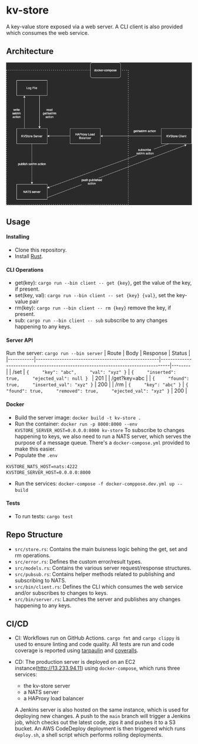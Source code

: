 # kv-store

A key-value store exposed via a web server. A CLI client is also provided which consumes the web service.

## Architecture
<img src="https://raw.githubusercontent.com/aryan9600/kv-store/main/kv-store-arch.png" alt="KV Store Architecture"/>

## Usage

#### Installing
* Clone this repository.
* Install [Rust](https://www.rust-lang.org/).

#### CLI Operations
* get(key): `cargo run --bin client -- get {key}`, get the value of the key, if present.
* set(key, val): `cargo run --bin client -- set {key} {val}`, set the key-value pair
* rm(key): `cargo run --bin client -- rm {key}` remove the key, if present.
* sub: `cargo run --bin client -- sub` subscribe to any changes happening to any keys.

#### Server API
Run the server: `cargo run --bin server`
| Route     | Body                                               | Response                                                                         | Status |
|-----------|----------------------------------------------------|----------------------------------------------------------------------------------|--------|
| /set      | ```{     "key": "abc",     "val": "xyz" }``` | ```{     "inserted": true,     "ejected_val": null } ```                    | 201    |
| /get?key=abc |                                                    | ```{     "found": true,     "inserted_val": "xyz" }```                     | 200    |
| /rm       | ```{     "key": "abc" }```                   | ```{     "found": true,     "removed": true,     "ejected_val": "xyz" }``` | 200    |

#### Docker
* Build the server image: `docker build -t kv-store .`
* Run the container: `docker run -p 8000:8000 --env KVSTORE_SERVER_HOST=0.0.0.0:8000 kv-store`
To subscribe to changes happening to keys, we also need to run a NATS server, which serves the purpose of a message queue. There's a `docker-compose.yml` provided to make this easier.
* Populate the `.env`
```
KVSTORE_NATS_HOST=nats:4222
KVSTORE_SERVER_HOST=0.0.0.0:8000
```
* Run the services: `docker-compose -f docker-comppose.dev.yml up --build`

#### Tests
* To run tests: `cargo test`


## Repo Structure
* `src/store.rs`: Contains the main buisness logic behing the get, set and rm operations.
* `src/error.rs`: Defines the custom error/result types.
* `src/models.rs`: Contains the various server request/response structures.
* `src/pubsub.rs`: Contains helper methods related to publishing and subscribing to NATS.
* `src/bin/client.rs`: Defines the CLI which consumes the web service and/or subscribes to changes to keys.
* `src/bin/server.rs`: Launches the server and publishes any changes happening to any keys.


## CI/CD

* CI: Workflows run on GitHub Actions. `cargo fmt` and `cargo clippy` is used to ensure linting and code quality. All tests are run and code coverage is reported using [tarpaulin](https://github.com/xd009642/tarpaulin) and [coveralls](https://coveralls.io).

* CD: The production server is deployed on an EC2 instance(http://13.233.94.11) using `docker-compose`, which runs three services:

    * the kv-store server
    * a NATS server
    * a HAProxy load balancer

    A Jenkins server is also hosted on the same instance, which is used for deploying new changes. A push to the `main` branch will trigger a Jenkins job, which checks out the latest code, zips it and pushes it to a S3 bucket. An AWS CodeDeploy deployment is then triggered which runs `deploy.sh`, a shell script which performs rolling deployments.
